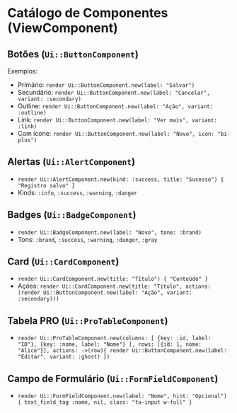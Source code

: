 # Catálogo de Componentes (ViewComponent)

## Botões (`Ui::ButtonComponent`)
Exemplos:
- Primário: `render Ui::ButtonComponent.new(label: "Salvar")`
- Secundário: `render Ui::ButtonComponent.new(label: "Cancelar", variant: :secondary)`
- Outline: `render Ui::ButtonComponent.new(label: "Ação", variant: :outline)`
- Link: `render Ui::ButtonComponent.new(label: "Ver mais", variant: :link)`
- Com ícone: `render Ui::ButtonComponent.new(label: "Novo", icon: "bi-plus")`

## Alertas (`Ui::AlertComponent`)
- `render Ui::AlertComponent.new(kind: :success, title: "Sucesso") { "Registro salvo" }`
- Kinds: `:info`, `:success`, `:warning`, `:danger`

## Badges (`Ui::BadgeComponent`)
- `render Ui::BadgeComponent.new(label: "Novo", tone: :brand)`
- Tons: `:brand`, `:success`, `:warning`, `:danger`, `:gray`

## Card (`Ui::CardComponent`)
- `render Ui::CardComponent.new(title: "Título") { "Conteúdo" }`
- Ações: `render Ui::CardComponent.new(title: "Título", actions: (render Ui::ButtonComponent.new(label: "Ação", variant: :secondary)))`

## Tabela PRO (`Ui::ProTableComponent`)
- `render Ui::ProTableComponent.new(columns: [ {key: :id, label: "ID"}, {key: :nome, label: "Nome"} ], rows: [{id: 1, nome: "Alice"}], actions: ->(row){ render Ui::ButtonComponent.new(label: "Editar", variant: :ghost) })`

## Campo de Formulário (`Ui::FormFieldComponent`)
- `render Ui::FormFieldComponent.new(label: "Nome", hint: "Opcional") { text_field_tag :nome, nil, class: "ta-input w-full" }`
